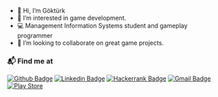 - 👋 Hi, I’m Göktürk
- 👀 I’m interested in game development.
- 💻 Management Information Systems student and gameplay programmer
- 💞️ I’m looking to collaborate on great game projects.
### 📬 Find me at
[![Github Badge](http://img.shields.io/badge/-Github-black?style=flat-square&logo=github&link=https://github.com/gokturk-tas/)](https://github.com/gokturk-tas/) 
[![Linkedin Badge](https://img.shields.io/badge/-LinkedIn-blue?style=flat-square&logo=Linkedin&logoColor=white&link=https://www.linkedin.com/in/göktürk-taş-a6a2a6173/)](https://www.linkedin.com/in/göktürk-taş-a6a2a6173/)
[![Hackerrank Badge](https://img.shields.io/badge/-Hackerrank-2EC866?style=flat-square&logo=HackerRank&logoColor=white&link=https://www.hackerrank.com/gokturktass)](https://www.hackerrank.com/gokturktass)
[![Gmail Badge](https://img.shields.io/badge/-Gmail-d14836?style=flat-square&logo=Gmail&logoColor=white&link=mailto:gokturktass@gmail.com)](mailto:gokturktass@gmail.com)
[![Play Store](https://img.shields.io/badge/Google_Play-414141?style=flat-square&logo=google-play&logoColor=white&link=mailto:https://play.google.com/store/apps/developer?id=MEGACORP)](https://play.google.com/store/apps/developer?id=MEGACORP)
